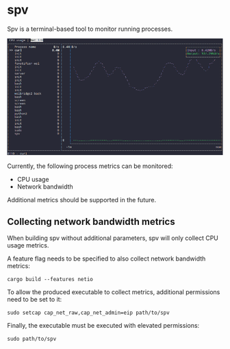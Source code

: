 # spv

Spv is a terminal-based tool to monitor running processes.

![](doc/images/spv.gif)

Currently, the following process metrics can be monitored:

- CPU usage
- Network bandwidth

Additional metrics should be supported in the future.

## Collecting network bandwidth metrics

When building spv without additional parameters, spv will only collect CPU usage metrics.

A feature flag needs to be specified to also collect network bandwidth metrics:

```shell
cargo build --features netio
```

To allow the produced executable to collect metrics, additional permissions need to be set to it:

```shell
sudo setcap cap_net_raw,cap_net_admin=eip path/to/spv
```

Finally, the executable must be executed with elevated permissions:

```shell
sudo path/to/spv
```

